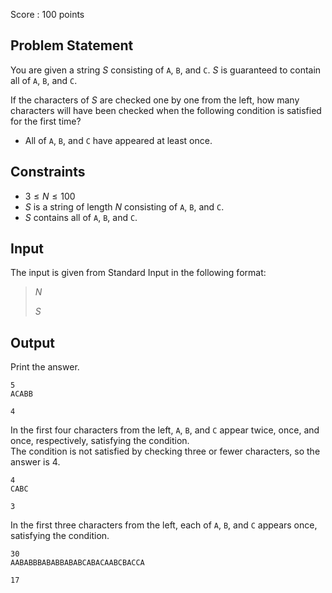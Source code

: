 Score : $100$ points

## Problem Statement

You are given a string $S$ consisting of `A`, `B`, and `C`. $S$ is guaranteed to contain all of `A`, `B`, and `C`.

If the characters of $S$ are checked one by one from the left, how many characters will have been checked when the following condition is satisfied for the first time?

- All of `A`, `B`, and `C` have appeared at least once.

## Constraints

- $3 \leq N \leq 100$
- $S$ is a string of length $N$ consisting of `A`, `B`, and `C`.
- $S$ contains all of `A`, `B`, and `C`.

## Input

The input is given from Standard Input in the following format:

> $N$
> 
> $S$

## Output

Print the answer.

```input1
5
ACABB
```

```output1
4
```

In the first four characters from the left, `A`, `B`, and `C` appear twice, once, and once, respectively, satisfying the condition.<br>
The condition is not satisfied by checking three or fewer characters, so the answer is $4$.

```input2
4
CABC
```

```output2
3
```

In the first three characters from the left, each of `A`, `B`, and `C` appears once, satisfying the condition.  

```input3
30
AABABBBABABBABABCABACAABCBACCA
```

```output3
17
```